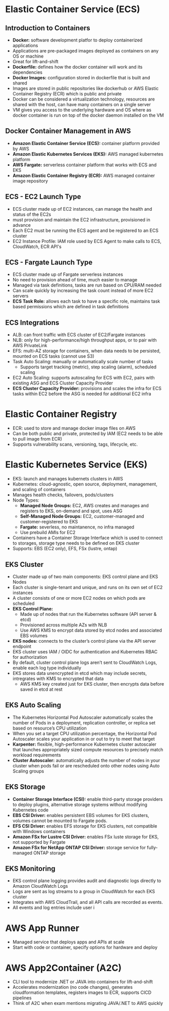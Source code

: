 # Elastic Container Service (ECS)

## Introduction to Containers
- **Docker:** software development platfor to deploy containerized applications
- Applications are pre-packaged images deployed as containers on any OS or machine
- Great for lift-and-shift
- **Dockerfile:** defines how the docker container will work and its dependencies
- **Docker Images:** configuration stored in dockerfile that is built and shared
- Images are stored in public repositories like dockerhub or AWS Elastic Container Registry (ECR) which is public and private
- Docker can be considered a virtualization technology, resources are shared with the host, can have many containers on a single server
- VM gives you access to the underlying hardware and OS where as docker container is run on top of the docker daemon installed on the VM

## Docker Container Management in AWS
- **Amazon Elastic Container Service (ECS):** container platform provided by AWS
- **Amazon Elastic Kubernetes Services (EKS):** AWS managed kubernetes platform
- **AWS Fargate:** serverless container platform that works with ECS and EKS
- **Amazon Elastic Container Registry (ECR):** AWS managed container image repository

## ECS - EC2 Launch Type
- ECS cluster made up of EC2 instances, can manage the health and status of the EC2s
- must provision and maintain the EC2 infrastructure, provisioned in advance
- Each EC2 must be running the ECS agent and be registered to an ECS cluster
- EC2 Instance Profile: IAM role used by ECS Agent to make calls to ECS, CloudWatch, ECR API's

## ECS - Fargate Launch Type
- ECS cluster made up of Fargate serverless instances
- No need to provision ahead of time, much easier to manage
- Managed via task definitions, tasks are run based on CPU/RAM needed
- Can scale quickly by increasing the task count instead of more EC2 servers
- **ECS Task Role:** allows each task to have a specific role, maintains task based permissions which are defined in task definitions

## ECS Integrations
- ALB: can front traffic with ECS cluster of EC2/Fargate instances
- NLB: only for high-performance/high throughput apps, or to pair with AWS PrivateLink
- EFS: multi-AZ storage for containers, when data needs to be persisted, mounted on ECS tasks (cannot use S3)
- Task Auto Scaling: manually or automatically scale number of tasks
    - Supports target tracking (metric), step scaling (alarm), scheduled scaling
- EC2 Auto Scaling: supports autoscaling for ECS with EC2, pairs with existing ASG and ECS Cluster Capacity Provider
- **ECS Cluster Capacity Provider:** provisions and scales the infra for ECS tasks within EC2 before the ASG is needed for additional EC2 infra

# Elastic Container Registry
- ECR: used to store and manage docker image files on AWS
- Can be both public and private, protected by IAM (EC2 needs to be able to pull image from ECR)
- Supports vulnerability scans, versioning, tags, lifecycle, etc.

# Elastic Kubernetes Service (EKS)
- EKS: launch and manages kubernets clusters in AWS
- Kubernetes: cloud-agnostic, open source, deployment, management, and scaling of containers
- Manages health checks, failovers, pods/clusters
- Node Types:
    - **Managed Node Groups:** EC2, AWS creates and manages and registers to EKS, on-demand and spot, uses ASG
    - **Self-Managed Node Groups:** EC2, customer-managed and customer-registered to EKS
    - **Fargate:** severless, no maintanence, no infra managed
    - Use prebuild AMIs for EC2
- Containers have a Container Storage Interface which is used to connect to storages, storage type needs to be defined on EKS cluster
- Supports: EBS (EC2 only), EFS, FSx (lustre, ontap)

## EKS Cluster
- Cluster made up of two main components: EKS control plane and EKS Nodes
- Each cluster is single-tenant and unique, and runs on its own set of EC2 instances
- A cluster consists of one or more EC2 nodes on which pods are scheduled
- **EKS Control Plane:**
    - Made up of nodes that run the Kubernetes software (API server & etcd)
    - Provisioned across multiple AZs with NLB
    - Use AWS KMS to encrypt data stored by etcd nodes and associated EBS volumes
- **EKS nodes:** connects to the cluster’s control plane via the API server endpoint
- EKS cluster uses IAM / OIDC for authentication and Kubernetes RBAC for authorization
- By default, cluster control plane logs aren’t sent to CloudWatch Logs, enable each log type individually
- EKS stores data unencrypted in etcd which may include secrets, intregrates with KMS to encrypted that data
    - AWS KMS key created just for EKS cluster, then encrypts data before saved in etcd at rest

## EKS Auto Scaling
- The Kubernetes Horizontal Pod Autoscaler automatically scales the number of Pods in a deployment, replication controller, or replica set based on resource’s CPU utilization
- When you set a target CPU utilization percentage, the Horizontal Pod Autoscaler scales your application in or out to try to meet that target
- **Karpenter:** flexible, high-performance Kubernetes cluster autoscaler that launches appropriately sized compute resources to precisely match workload requirements
- **Cluster Autoscaler:** automatically adjusts the number of nodes in your cluster when pods fail or are rescheduled onto other nodes using Auto Scaling groups

## EKS Storage
- **Container Storage Interface (CSI):** enable third-party storage providers to deploy plugins, alternative storage systems without modifying Kubernetes code
- **EBS CSI Driver:** enables persistent EBS volumes for EKS clusters, volumes cannot be mounted to Fargate pods.
- **EFS CSI Driver:** enables EFS storage for EKS clusters, not compatible with Windows containers
- **Amazon FSx for Lustre CSI Driver:** enables FSx luste storage for EKS, not supported by Fargate
- **Amazon FSx for NetApp ONTAP CSI Driver:** storage service for fully-managed ONTAP storage

## EKS Monitoring
- EKS control plane logging provides audit and diagnostic logs directly to Amazon CloudWatch Logs
- Logs are sent as log streams to a group in CloudWatch for each EKS cluster
- Integrates with AWS CloudTrail, and all API calls are recorded as events.
- All events and log entries include user i

# AWS App Runner
- Managed service that deploys apps and APIs at scale
- Start with code or container, specify options for hardware and deploy

# AWS App2Container (A2C)
- CLI tool to modernize .NET or JAVA into containers for lift-and-shift
- Accelerates modernization (no code changes), generates cloudformation templates, registers images to ECR, supports CICD pipelines
- Think of A2C when exam mentions migrating JAVA/.NET to AWS quickly

